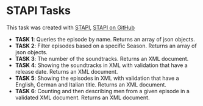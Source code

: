 # STAPI Tasks

This task was created with [STAPI](http://stapi.co/), [STAPI on GitHub](https://github.com/cezarykluczynski/stapi)

* **TASK 1**: Queries the episode by name. Returns an array of json objects.
* **TASK 2**: Filter episodes based on a specific Season. Returns an array of json objects.
* **TASK 3**: The number of the soundtracks. Returns an XML document.
* **TASK 4**: Showing the soundtracks in XML with validation that have a release date. Returns an XML document.
* **TASK 5**: Showing the episodes in XML with validation that have a English, German and Italian title. Returns an XML document.
* **TASK 6**: Counting and then describing men from a given episode in a validated XML document. Returns an XML document.
